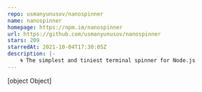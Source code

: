 ```yaml
---
repo: usmanyunusov/nanospinner
name: nanospinner
homepage: https://npm.im/nanospinner
url: https://github.com/usmanyunusov/nanospinner
stars: 209
starredAt: 2021-10-04T17:30:05Z
description: |-
    🌀 The simplest and tiniest terminal spinner for Node.js
---
```


[object Object]
